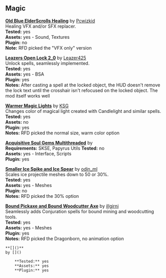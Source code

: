 ## Magic
**[Old Blue ElderScrolls Healing](https://www.nexusmods.com/skyrim/mods/3743)** 
by [Pcwizkid](https://www.nexusmods.com/users/1602876)  
Healing VFX and/or SFX replacer.  
	**Tested:** yes  
	**Assets:** yes - Sound, Textures  
	**Plugin:** no  
	**Note:** RFD picked the "VFX only" version
  
**[Leazers Open Lock 2_0](https://www.nexusmods.com/skyrim/mods/36897)** 
by [Leazer425](https://www.nexusmods.com/users/3956465)  
Unlock spells, seamlessly implemented.  
	**Tested:** yes  
	**Assets:** yes - BSA  
	**Plugin:** yes  
	**Notes:** After casting a spell at the locked object, the HUD doesn't remove the lock text until the crosshair isn't refocused on the locked object. The mod itself works well  
  
**[Warmer Magic Lights](https://www.nexusmods.com/skyrim/mods/4419)** 
by [KSG](https://www.nexusmods.com/users/81489)  
Changes color of magical light created with Candlelight and similar spells.  
	**Tested:** yes  
	**Assets:** no  
	**Plugin:** yes  
	**Notes:** RFD picked the normal size, warm color option  
  
**[Acquisitive Soul Gems Multithreaded](https://www.nexusmods.com/skyrim/mods/65975)** 
by []()  
	**Requirements:** SKSE, Papyrus Utils
	**Tested:** no  
	**Assets:** yes - Interface, Scripts  
	**Plugin:** yes  
  
**[Smaller Ice Spike and Ice Spear](https://www.nexusmods.com/skyrim/mods/31899)** 
by [odin_ml](https://www.nexusmods.com/users/50001)  
Scales ice projectile meshes down to 50 or 30%.  
	**Tested:** yes  
	**Assets:** yes - Meshes  
	**Plugin:** no  
	**Notes:** RFD picked the 30% option  
  
**[Bound Pickaxe and Bound Woodcutter Axe](https://www.nexusmods.com/skyrim/mods/59982)** 
by [illgirni](https://www.nexusmods.com/users/5814747)  
Seamlessly adds Conjuration spells for bound mining and woodcutting tools.  
	**Tested:** yes  
	**Assets:** yes - Meshes  
	**Plugin:** yes  
	**Notes:** RFD picked the Dragonborn, no animation option  

```
**[]()** 
by []()  

	**Tested:** yes  
	**Assets:** yes  
	**Plugin:** yes  
  ```
